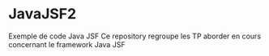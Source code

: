 # JavaJSF2
Exemple de code Java JSF Ce repository regroupe les TP aborder en cours concernant le framework Java JSF
